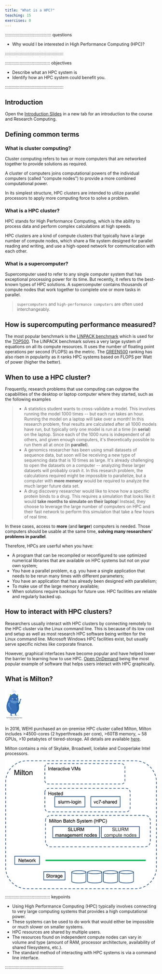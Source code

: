 ```yaml
---
title: "What is a HPC?"
teaching: 15
exercises: 0
---
```


:::::::::::::::::::::::::::::::::::::: questions 

- Why would I be interested in High Performance Computing (HPC)?

::::::::::::::::::::::::::::::::::::::::::::::::

::::::::::::::::::::::::::::::::::::: objectives

- Describe what an HPC system is
- Identify how an HPC system could benefit you.

::::::::::::::::::::::::::::::::::::::::::::::::

## Introduction
Open the [Introduction Slides](https://wehieduau.sharepoint.com/:p:/s/rc2/EVLoeAXqz7hFuqDM59COiYkBiGvnkY-Lgh8C9pOTSeJSsA?e=BdafRQ)
in a new tab for an introduction to the course and Research Computing. 

## Defining common terms

### What is cluster computing?
Cluster computing refers to two or more computers that are networked together to provide solutions as required. 

A cluster of computers joins computational powers of the individual computers (called "compute nodes") to provide a more combined computational power.

In its simplest structure, HPC clusters are intended to utilize parallel processors to apply more computing force to solve a problem.

### What is a HPC cluster?
HPC stands for High Performance Computing, which is the ability to process data and perform complex calculations at high speeds. 

HPC clusters are a kind of compute clusters that typically have a large number of compute nodes, which share a file system designed for parallel reading and writing, and use a high-speed network for communication with each other. 

### What is a supercomputer?
Supercomputer used to refer to any single computer system that has exceptional processing power for its time. But recently, it refers to the best-known types of HPC solutions. A supercomputer contains thousands of compute nodes that work together to complete one or more tasks in parallel. 

>`supercomputers` and `high-performance computers` are often used interchangeably.

## How is supercomputing performance measured?
The most popular benchmark is the [LINPACK benchmark](https://www.top500.org/project/linpack/) which is used for the [TOP500](https://www.top500.org/lists/top500). The LINPACK benchmark solves a very large system of equations on all its compute resources. It uses the number of floating point operations per second (FLOPS) as the metric. The [GREEN500](https://www.top500.org/lists/green500/) ranking has also risen in popularity as it ranks HPC systems based on FLOPS per Watt of power (higher the better).

## When to use a HPC cluster? 
Frequently, research problems that use computing can outgrow the capabilities
of the desktop or laptop computer where they started, such as the following examples

>* A statistics student wants to cross-validate a model. This involves running
  the model 1000 times -- but each run takes an hour. Running the model on
  a laptop will take over a month! In this research problem, final results are
  calculated after all 1000 models have run, but typically only one model is
  run at a time (in __serial__) on the laptop. Since each of the 1000 runs is
  independent of all others, and given enough computers, it's theoretically
  possible to run them all at once (in __parallel__).
>* A genomics researcher has been using small datasets of sequence data, but
  soon will be receiving a new type of sequencing data that is 10 times as
  large. It's already challenging to open the datasets on a computer --
  analyzing these larger datasets will probably crash it. In this research
  problem, the calculations required might be impossible to parallelize, but a
  computer with __more memory__ would be required to analyze the much larger
  future data set.
>* A drug discovery researcher would like to know how a specific protein binds
  to a drug. This requires a simulation that looks like it would
  __take months to simulate on their laptop__! Instead, they choose to leverage
  the large number of computers on HPC and their fast network to perform this
  simulation that take a few hours of real time.

In these cases, access to **more** (and **larger**) computers is needed. Those
computers should be usable at the same time, __solving many researchers'
problems in parallel__.

Therefore, HPCs are userful when you have:

* A program that can be recompiled or reconfigured to use optimized numerical libraries that are available on HPC systems but not on your own system;
* You have a parallel problem, e.g. you have a single application that needs to be rerun many times with different parameters;
* You have an application that has already been designed with parallelism;
* To make use of the large memory available;
* When solutions require backups for future use. HPC facilities are reliable and regularly backed up.

## How to interact with HPC clusters?
Researchers usually interact with HPC clusters by connecting remotely to the HPC cluster via the Linux command line.
This is because of its low cost and setup as well as most research HPC software being written for the
Linux command line. Microsoft Windows HPC facilities exist, but usually serve specific niches like corporate finance.

However, graphical interfaces have become popular and have helped lower the barrier
to learning how to use HPC. [Open OnDemand](https://openondemand.org/) being the most popular example of software
that helps users interact with HPC graphically.

## What is Milton?

![](fig/milton.png)

In 2016, WEHI purchased an on-premise HPC cluster called Milton, Milton includes >4500-cores (2 hyperthreads per core), >60TB memory, ~ 58 GPUs, >10 petabytes of tiered-storage. All details are available [here](https://wehieduau.sharepoint.com/sites/rc2/SitePages/Milton-hardware.aspx).

Milton contains a mix of Skylake, Broadwell, Icelake and Cooperlake Intel processors.


![](fig/miltonschematic.png)




::::::::::::::::::::::::::::::::::::: keypoints 

- Using High Performance Computing (HPC) typically involves connecting to very large
  computing systems that provides a high computational power.
- These systems can be used to do work that would either be impossible
  or much slower on smaller systems.
- HPC resources are shared by multiple users.
- The resources found on independent compute nodes can vary in volume and
  type (amount of RAM, processor architecture, availability of shared filesystems, etc.).
- The standard method of interacting with HPC systems is via a command line
  interface.

::::::::::::::::::::::::::::::::::::::::::::::::

